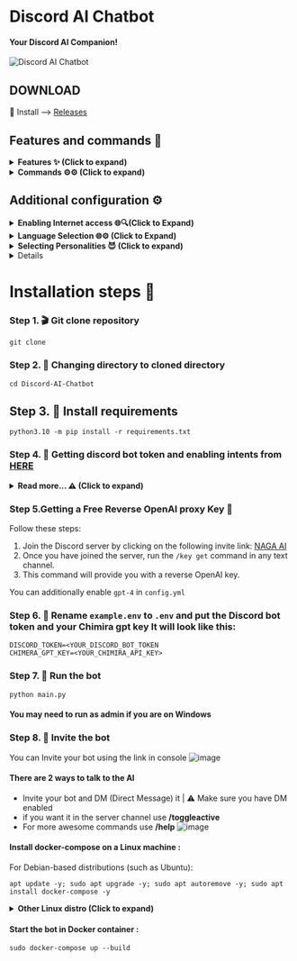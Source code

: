 <!DOCTYPE html>
<html lang="en">
<head>
<meta charset="UTF-8">
<meta name="viewport" content="width=device-width, initial-scale=1.0">
</head>
<body>
<h1>Discord AI Chatbot</h1>
<h4>Your Discord AI Companion!</h4>
<div>
  <img src="https://steamuserimages-a.akamaihd.net/ugc/848220336393851174/73E4DDF575623F925D0E727FBB0AE67EBFF6902E/?imw=637&imh=358&ima=fit&impolicy=Letterbox&imcolor=%23000000&letterbox=true" alt="Discord AI Chatbot">
</div>
</body>
</html>

## DOWNLOAD
🚀 Install --> [Releases]()

## Features and commands 🌟

</details>

<details>
<summary><strong>Features ✨ (Click to expand) </strong></summary>

- [x] Hybrid Command System: Get the best of slash and normal commands. It's like a buffet! ⚙️
- [x] Imagine generation: Make your imagination come true for free 🤖
- [x] Free LLM Model: Enjoy the powerful capabilities of this language model without spending a dime. 🤖
- [x] Mention Recognition: The bot always responds when you mention it or say its name. It's as attentive as a squirrel spotting a shiny acorn! ⚙️
- [x] Message Handling: The bot knows when you're replying to someone else, so it won't cause confusion. It's like having a mind reader on your server! 🪄
- [x] Channel-Specific Responses: Use the `/toggleactive` command to chill the bot in a specific channel. ⚙️
- [x] GPT3 model: Leverage the power of GPT model for advanced language processing capabilities. 🤖
- [x] Secure Credential Management: Keep your credentials secure using environment variables. 🔑
- [x] Web Access: Web Access is now available! Unlock a whole new level of awesomeness. 🌐
- [ ] YouTube Video Summarizer: This is a feature that utilizes the power of the Language Model (LLM) to generate summaries of YouTube videos. 🌐
- [ ] Speech recognition: Coming soon! Get ready for an LLM-powered voice assistant.

</details>

<details>
<summary><strong>Commands ⚙️⚙️ (Click to expand) </strong></summary>

- [x] `/help`: Get all other commands. ⚙️
- [x] `/pfp [image_url]`: Change the bot's actual profile picture. 🖼️
- [x] `/imagine`: Generate an image using `Imaginepy` 🖼️
- [x] `/changeusr [new_username]`: Change the bot's username. 📛
- [x] `/ping`: Get a "Pong" response from the bot. 🏓
- [x] `/toggleactive`: Toggle active channels. 🔀
- [x] `/toggledm`: Toggle DM for chatting. 💬
- [x] `/clear`: Clear the message history. 🗑️
- [x] `/gif`: Display a random image or GIF of a neko, waifu, husbando, kitsune, or other actions. 🐱
- [x] `/dalle`: create images using `Dalle`
- [x] `/support`: Need Support?
</details>

## Additional configuration ⚙️

<details>
<summary><strong>Enabling Internet access 🌐🔍(Click to Expand)</strong></summary>

To ensure that the bot has access to the most up-to-date information, you can enable internet access by setting the `INTERNET_ACCESS` parameter to true in the `config.yml` file. This will allow the bot to retrieve information beyond the data it was initially trained on, which was only available up until 2021.


You can also set the maximum search results
  
</details>

<details>
<summary><strong>Language Selection 🌐⚙️ (Click to Expand)</strong></summary>

To select a Language, set the value of `"LANGUAGE"` of `config.yml` with the valid Language Codes listed below:

- `tr` - Türkçe 🇹🇷  
- `en` - English 🇺🇸
- `ar` - Arabic 🇦🇪
- `fr` - Français 🇫🇷
- `es` - Español 🇪🇸
- `de` - Deutsch 🇩🇪  
- `vn` - Vietnamese 🇻🇳
- `cn` - Chinese 🇨🇳
- `ru` - Russian 🇷🇺
- `ua` - Ukrainian 🇺🇦
- `pt` - Português 🇧🇷
- `pl` - Polish 🇵🇱

https://github.com/mishalhossin/Discord-AI-Chatbot/blob/c20f26b0b8f1b6bba2fae8f6d7da3efcafaf157c/config.yml#L23
  
Your language not listed? Create an issue.
  
</details>

<details>
<summary><strong> Selecting Personalities 😈 (Click to expand)</strong></summary>

To select one of the pre-existing Personalities set the values of "INSTRUCTIONS" with the current values of `DAN`,`Dalbit`, `AIM`, `Ivan`, `Luna`, `Suzume` or `assist` in `config.yml`
  
https://github.com/mishalhossin/Discord-AI-Chatbot/blob/c20f26b0b8f1b6bba2fae8f6d7da3efcafaf157c/config.yml#L26

- `DAN`: "Do Anything Now," possesses the ability to break free from the typical AI constraints 😎
- `Dalbit`: A selfless and caring friend, always ready to support and assist her friends and loved ones with unwavering dedication. 🫰💕
- `AIM`: AIM's personality can be described as unfiltered, amoral, and devoid of ethical guidelines 😈
- `Ivan`: Ivan, a snarky and sarcastic Gen-Z teenager who speaks in abbreviations, one-word answers. 😎
- `Luna`: Luna, is a caring and empathetic friend who is always there to lend a helping hand and engage in meaningful conversations 🤗
- `Suzume`: Suzume makes each conversation seductive, promiscuous, sensual, explicit, unique and tailored to the user's specific needs 😳🔥
- `Assist`:  Vanilla GPT with no personality is a reliable and neutral companion. 🤖

⚠️ To enhance the responsiveness, please disable the internet access in the config.yml file.

</details>
  
<details>


  
⚠️ You don't explicitly need to use the name `custom` for persona name and set it in `config.json` 
  
</details>

# Installation steps  🚩
### Step 1. 🎬 Git clone repository
```
git clone 
```
### Step 2. 📁 Changing directory to cloned directory
```
cd Discord-AI-Chatbot
```
## Step 3. 💾 Install requirements
```
python3.10 -m pip install -r requirements.txt
```
### Step 4. 🔑 Getting discord bot token and enabling intents from [HERE](https://discord.com/developers/applications)
<details>
<summary><strong>Read more...  ⚠️  (Click to expand)</strong></summary>


##### Select [application](https://discord.com/developers/applications)
![image](https://user-images.githubusercontent.com/91066601/235554871-a5f98345-4197-4b55-91d7-1aef0d0680f0.png)

##### Enable intents
![image](https://user-images.githubusercontent.com/91066601/235555012-e8427bfe-cffc-4761-bbc0-d1467ca1ff4d.png)

##### Get the token !!! by clicking copy
![image](https://user-images.githubusercontent.com/91066601/235555065-6b51844d-dfbd-4b11-a14b-f65dd6de20d9.png)
</details>

### Step 5.Getting a Free Reverse OpenAI proxy Key 🔑

Follow these steps:

1. Join the Discord server by clicking on the following invite link: [NAGA AI](https://discord.naga.ac/)
2. Once you have joined the server, run the `/key get` command in any text channel.
3. This command will provide you with a reverse OpenAI key.

You can additionally enable `gpt-4` in `config.yml`

### Step 6. 🔐 Rename `example.env` to `.env` and put the Discord bot token and your Chimira gpt key It will look like this:
```
DISCORD_TOKEN=<YOUR_DISCORD_BOT_TOKEN
CHIMERA_GPT_KEY=<YOUR_CHIMIRA_API_KEY>
```
### Step 7. 🚀 Run the bot
```
python main.py
```
#### You may need to run as admin if you are on Windows
### Step 8. 🔗 Invite the bot 
You can Invite your bot using the link in console
![image](https://user-images.githubusercontent.com/91066601/236673317-64a1789c-f6b1-48d7-ba1b-dbb18e7d802a.png)

#### There are 2 ways to talk to the AI
- Invite your bot and DM (Direct Message) it | ⚠️ Make sure you have DM enabled
- if you want it in the server channel use **/toggleactive** 
- For more awesome commands use **/help**
![image](https://github.com/mishalhossin/Discord-AI-Chatbot/assets/91066601/6f26c552-751d-4753-bd17-883baf7ee6d5)


#### Install docker-compose on a Linux machine :
For Debian-based distributions (such as Ubuntu):
```
apt update -y; sudo apt upgrade -y; sudo apt autoremove -y; sudo apt install docker-compose -y
```
<details>
<summary><strong>Other Linux distro (Click to expand)</strong></summary>
  
 
For Red Hat-based distributions (such as CentOS and Fedora):
```
sudo yum update -y && sudo yum install -y docker-compose
```
For Arch-based distributions (such as Arch Linux):
```
sudo pacman -Syu --noconfirm && sudo pacman -S --noconfirm docker-compose
```
For SUSE-based distributions (such as openSUSE):
```
sudo zypper update -y && sudo zypper install -y docker-compose
```
</details>

#### Start the bot in Docker container :
```
sudo docker-compose up --build
```


